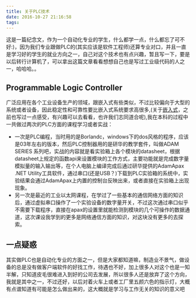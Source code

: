 ```yaml
---
title: 关于PLC技术
date: 2016-10-27 21:16:58
tags:
---
```

这是一篇纪念文，作为一个自动化专业的学生，什么都学一点，什么都忘了可不好:)，因为我们专业跟做PLC的(其实应该是软件工程师)还算专业对口，并且一直是学习好的学生的就业方向之一，自己对这个技术也有点兴趣，暂且写一下，要是以后转行计算机了，可以拿出这篇文章看看想想自己也是写过工业级代码的人之一，哈哈哈。。
## Programmable Logic Controller
广泛应用在各个工业设备生产的领域，跟嵌入式有些类似，不过比较偏向于大型的系统或者设备，因此稳定性和可靠性要比嵌入式系统要求高很多,(关于[嵌入式](http://notes.feaswcy.com/public/2016/04/21/embedded/)，之前也写过一点感受，有兴趣可以去看看，也许我们志同道合呢),我在本科的过程中一共做过两次的PLC方面的课程学习或者实战：
+ 一次是PLC编程，当时用的是Borlandc，windows下的dos风格的程序，应该是03年左右的版本，然后PLC控制器用的是研华的教学套件，叫做ADAM SERIES 系列吧，实战的内容就是看实验箱上各个模块的datasheet，根据datasheet上规定的函数api来设置模块的工作方式，主要功能就是完成数字量模拟量的输入输出等，在个人电脑上编译完成后通过研华提供的AdamApax .NET Utility工具软件，通过串口(还是USB？)下载到PLC实验箱的系统中，实验结果会通过AdamApax上内置的控制台反映出来，或者直接在实验箱上出现现象。
+ 另一次是最近的工业以太网课程，在学过了一些基本的通信网络方面的知识后，通过虚拟串口操作了一个实验设备的数字量开关，不过这次通过串口似乎不需要下载程序，直接在apax的设置里就能检测到模块的几个可操作的数据通道，这次课设我学到的更多是网络通信方面的知识，对这块没有更多的去探索。

## 一点疑惑
其实做PLC也是自动化专业的方面之一，但是大家都知道嘛，制造业不景气，做设备的总是没有做客户端软件的好找工作，待遇也不好，加上很多人对这个也是一知半解，只知道皮毛很难进入到好的公司去发展，所以很多人还是放弃了这个方向，我就是其中之一，不过还好，以后对着火车上或者工厂里五颜六色的指示灯，大概有点谱知道有可能是怎么做出来的，这大概就是学习与工作无关的知识的意义吧